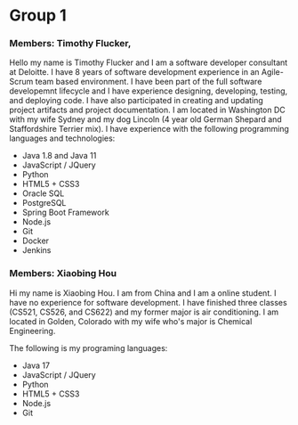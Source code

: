 # Group 1 

### Members: Timothy Flucker, 


Hello my name is Timothy Flucker and I am a software developer consultant at Deloitte.  I have 8 years of software development experience in an Agile-Scrum team based environment.  I have been part of the full software developemnt lifecycle and I have experience designing, developing, testing, and deploying code.  I have also participated in creating and updating project artifacts and project documentation. I am located in Washington DC with my wife Sydney and my dog Lincoln (4 year old German Shepard and Staffordshire Terrier mix). I have experience with the following programming languages and technologies:
 - Java 1.8 and Java 11
 - JavaScript / JQuery
 - Python
 - HTML5 + CSS3
 - Oracle SQL
 - PostgreSQL
 - Spring Boot Framework
 - Node.js
 - Git
 - Docker
 - Jenkins



### Members: Xiaobing Hou

Hi my name is Xiaobing Hou. I am from China and I am a online student. I have no experience for software development. I have finished three classes (CS521, CS526, and CS622) and my former major is air conditioning. I am located in Golden, Colorado with my wife who's major is Chemical Engineering. 

The following is my programing languages:

- Java 17
- JavaScript / JQuery
- Python
- HTML5 + CSS3
- Node.js
- Git